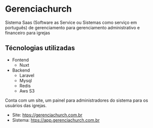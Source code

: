 # Gerenciachurch
Sistema Saas (Software as Service ou Sistemas como serviço em português) de gerenciamento para gerenciamento administrativo e financeiro para igrejas

## Técnologias utilizadas

  - Fontend
    - Nuxt
  - Backend
    - Laravel
    - Mysql
    - Redis
    - Aws S3
    
Conta com um site, um painel para administradores do sistema para os usuários das igrejas.

- Site: [htps://gerenciachurch.com.br](htps://gerenciachurch.com.br)
- Sistema: [htps://app.gerenciachurch.com.br](htps://app.gerenciachurch.com.br)
